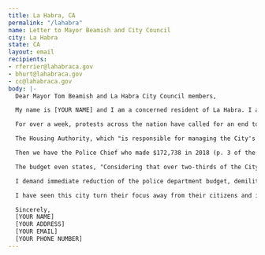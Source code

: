 ```yaml
---
title: La Habra, CA
permalink: "/lahabra"
name: Letter to Mayor Beamish and City Council
city: La Habra
state: CA
layout: email
recipients:
- rferrier@lahabraca.gov
- bhurt@lahabraca.gov
- cc@lahabraca.gov
body: |-
  Dear Mayor Tom Beamish and La Habra City Council members,

  My name is [YOUR NAME] and I am a concerned resident of La Habra. I am emailing in support of the nation wide initiative to defund all police departments across the United States and redistribute funds to community based public safety measures. These include but are not limited to: alleviating homelessness, mental health, domestic abuse, sexual assault, and affordable housing. I have seen my communities' pleas for help and change go ignored for far too long.

  For over a week, protests across the nation have called for an end to systematic racism in the criminal justice system that has stoked its fire on this country for far too long. I am writing to demand real change in the La Habra criminal justice system. The La Habra police department's total budget of $20 million makes up 45.5% of the general city budget, according to the annual budget of 2019-2020. This funding should instead go to other public services that better our community while providing basic services to every resident in La Habra and ensuring their physical and financial safety.

  The Housing Authority, which "is responsible for managing the City's two mobile home parks, the low/moderate income housing program... and other affordable and homeless housing needs" (La Habra City Budget VII), actually had a 1.2% decrease from 2018 to 2019, while the police received a 2.7% increase. So while other services are being decreased, the police continues to get an increase on their annual budget.

  Then we have the Police Chief who made $172,738 in 2018 (p. 3 of the annual salary) while a public teacher in La Habra makes an average of $64,916 their first year and barely reach $114,000 after 25 years of teaching, according to the La Habra City School District Salary website. In what world can you justify having a uniformed officer make twice as much as a public school teacher in this city, when that teacher is in charge of shaping every minor's life?

  The budget even states, "Considering that over two-thirds of the City's General Fund budget is dedicated to public safety alone the ongoing increases in public safety costs will potentially impact the City's ability to hire and maintain police officers... the City may have few choices before being forced to consider significant cuts to police, fire, and emergency response systems" (4). So I am only asking you to follow through with those statements and actually cut the funds to police and put those funds towards the benefit of the community.

  I demand immediate reduction of the police department budget, demilitarization of our forces, and the reallocation of funds from the police department to community-led health and safety strategies. Put your trust in the hands of the community. It is your duty to represent the will of the people, and I am urging you to immediately revise the La Habra operating budget to one that doesn’t put an emphasis on the police, but rather puts an emphasis on the betterment of the people.

  I have seen this city turn their focus away from their citizens and instead put their focus towards big businesses and the police department. In order to hold you accountable for the years of injustice and the mishandling of funds, we must stand together in solidarity and let La Habra know just how powerful this new young base of voters really are. My voice will be heard and the defunding of the police will happen.

  Sincerely,
  [YOUR NAME]
  [YOUR ADDRESS]
  [YOUR EMAIL]
  [YOUR PHONE NUMBER]
---
```


